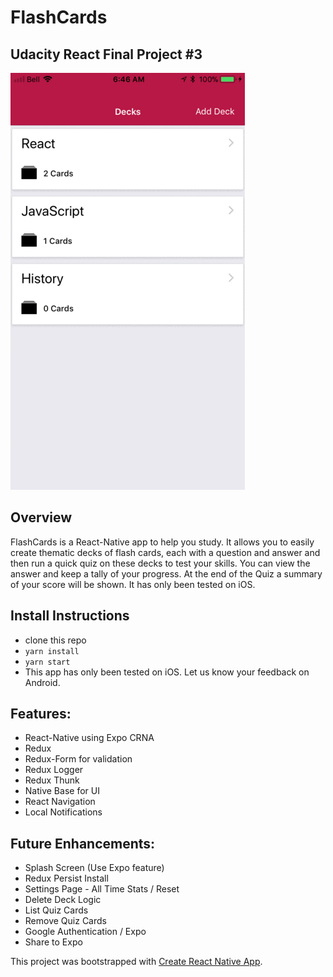 # FlashCards
## Udacity React Final Project #3
![Home](images/flashcards.gif)

## Overview
FlashCards is a React-Native app to help you study. It allows you to easily create thematic decks of flash cards, each with a question and answer and then run a quick quiz on these decks to test your skills. You can view the answer and keep a tally of your progress. At the end of the Quiz a summary of your score will be shown. It has only been tested on iOS.

## Install Instructions
  - clone this repo
  - `yarn install`
  - `yarn start`
  - This app has only been tested on iOS. Let us know your feedback on Android.

## Features:
  - React-Native using Expo CRNA
  - Redux
  - Redux-Form for validation
  - Redux Logger
  - Redux Thunk
  - Native Base for UI
  - React Navigation
  - Local Notifications

## Future Enhancements:
- Splash Screen (Use Expo feature)
- Redux Persist Install
- Settings Page - All Time Stats / Reset
- Delete Deck Logic
- List Quiz Cards
- Remove Quiz Cards
- Google Authentication / Expo
- Share to Expo


This project was bootstrapped with [Create React Native App](https://github.com/react-community/create-react-native-app).
